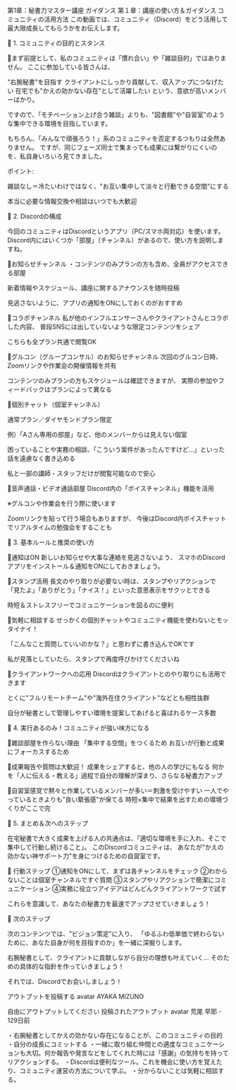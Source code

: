 第1章：秘書力マスター講座 ガイダンス
第１章：講座の使い方＆ガイダンス
コミュニティの活用方法
この動画では、コミュニティ（Discord）をどう活用して最大限成長してもらうかをお伝えします。


 

💎 1. コミュニティの目的とスタンス
 

🔷まず前提として、私のコミュニティは「慣れ合い」や「雑談目的」ではありません。
ここに参加している皆さんは、

"右腕秘書"を目指す
クライアントにしっかり貢献して、収入アップにつなげたい
在宅でも"かえの効かない存在"として活躍したい
という、意欲が高いメンバーばかり。

ですので、「モチベーション上げ合う雑談」よりも、"図書館"や"自習室"のような集中できる環境を目指しています。

もちろん、「みんなで頑張ろう！」系のコミュニティを否定するつもりは全然ありません。
ですが、同じフェーズ同士で集まっても成果には繋がりにくいのを、私自身いろいろ見てきました。

 

ポイント:

雑談なし＝冷たいわけではなく、"お互い集中して淡々と行動できる空間"にする

本当に必要な情報交換や相談はいつでも大歓迎

 

💎 2. Discordの構成
 

今回のコミュニティはDiscordというアプリ（PC/スマホ両対応）を使います。
Discord内にはいくつか「部屋」（チャンネル）があるので、使い方を説明しますね。
 

🔹お知らせチャンネル
・コンテンツのみプランの方も含め、全員がアクセスできる部屋

新着情報やスケジュール、講座に関するアナウンスを随時投稿

見逃さないように、アプリの通知をONにしておくのがおすすめ
 

🔹コラボチャンネル
私が他のインフルエンサーさんやクライアントさんとコラボした内容、
普段SNSには出していないような限定コンテンツをシェア

こちらも全プラン共通で閲覧OK
 

🔹グルコン（グループコンサル）のお知らせチャンネル
次回のグルコン日時、Zoomリンクや作業会の開催情報を共有

コンテンツのみプランの方もスケジュールは確認できますが、
実際の参加やフィードバックはプランによって異なる
 

🔹個別チャット（個室チャンネル）
 

通常プラン／ダイヤモンドプラン限定

例）「Aさん専用の部屋」など、他のメンバーからは見えない個室

困っていることや実務の相談、「こういう案件があったんですけど…」といった話を遠慮なく書き込める

私と一部の講師・スタッフだけが閲覧可能なので安心

 

🔹音声通話・ビデオ通話部屋
Discord内の「ボイスチャンネル」機能を活用

※グルコンや作業会を行う際に使います

Zoomリンクを貼って行う場合もありますが、
今後はDiscord内ボイスチャットでリアルタイムの勉強会をすることも
 

💎 3. 基本ルールと推奨の使い方
 

🔹通知はON
新しいお知らせや大事な連絡を見逃さないよう、
スマホのDiscordアプリをインストール＆通知をONにしておきましょう。

 

🔹スタンプ活用
長文のやり取りが必要ない時は、スタンプやリアクションで
「見たよ」「ありがとう」「ナイス！」といった意思表示をサクッとできる
 


 

時短＆ストレスフリーでコミュニケーションを図るのに便利

 

🔹気軽に相談する
せっかくの個別チャットやコミュニティ機能を使わないとモッタイナイ！

「こんなこと質問していいのかな？」と思わずに書き込んでOKです

私が見落としていたら、スタンプで再度呼びかけてくださいね

 

🔹クライアントワークへの応用
Discordはクライアントとのやり取りにも活用できます

とくに"フルリモートチーム"や"海外在住クライアント"などとも相性抜群

自分が秘書として管理しやすい環境を提案してあげると喜ばれるケース多数

 
💎 4. 実行あるのみ！コミュニティが強い味方になる
 

🔷雑談部屋を作らない理由
「集中する空間」をつくるため
お互いが行動と成果にフォーカスするため

 

🔷成果報告や質問は大歓迎！
成果をシェアすると、他の人の学びにもなる
何かを「人に伝える・教える」過程で自分の理解が深まり、さらなる秘書力アップ

 

🔷自習室感覚で黙々と作業しているメンバーが多い＝刺激を受けやすい
一人でやっているときよりも"良い緊張感"が保てる
時短×集中で結果を出すための環境づくりがここで完
 

💎 5. まとめ＆次へのステップ
 

在宅秘書で大きく成果を上げる人の共通点は、「適切な環境を手に入れ、そこで集中して行動し続けること」。
このDiscordコミュニティは、
あなたが"かえの効かない神サポート力"を身につけるための自習室です。

 

🔷 行動ステップ
①通知をONにして、まずは各チャンネルをチェック
②わからないことは個室チャンネルですぐ質問
③スタンプやリアクションで簡潔にコミュニケーション
④実務に役立つアイデアはどんどんクライアントワークで試す

 

これらを意識して、あなたの秘書力を最速でアップさせていきましょう！

 

💎 次のステップ
 
次のコンテンツでは、"ビジョン策定"に入り、
「ゆるふわ低単価で終わらないために、あなた自身が何を目指すのか」を一緒に深掘りします。

右腕秘書として、クライアントに貢献しながら自分の理想も叶えていく…
そのための具体的な指針を作っていきましょう！

それでは、Discordでお会いしましょう！

アウトプットを投稿する
avatar
AYAKA MIZUNO

自由にアウトプットしてください
投稿されたアウトプット
avatar
荒尾 早耶 - 129日前

  
・右腕秘書としてかえの効かない存在になることが、このコミュニティの目的
・自分の成長にコミットする
・一緒に取り組む仲間との適度なコミュニケーションも大切。何か報告や発言などをしてくれた時には「感謝」の気持ちを持ってリアクションする。
・Discordは便利なツール。これを機会に使い方を覚えたり、コミュニティ運営の方法について学ぶ。
・分からないことは気軽に相談する。
